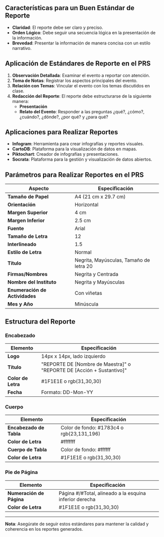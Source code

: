 ## Características para un Buen Estándar de Reporte

- **Claridad**: El reporte debe ser claro y preciso.
- **Orden Lógico**: Debe seguir una secuencia lógica en la presentación de la información.
- **Brevedad**: Presentar la información de manera concisa con un estilo narrativo.

## Aplicación de Estándares de Reporte en el PRS

1. **Observación Detallada**: Examinar el evento a reportar con atención.
2. **Toma de Notas**: Registrar los aspectos principales del evento.
3. **Relación con Temas**: Vincular el evento con los temas discutidos en clase.
4. **Redacción del Reporte**: El reporte debe estructurarse de la siguiente manera:
   - **Presentación**
   - **Relato del Evento**: Responder a las preguntas ¿qué?, ¿cómo?, ¿cuándo?, ¿dónde?, ¿por qué? y ¿para qué?

## Aplicaciones para Realizar Reportes

- **Infogram**: Herramienta para crear infografías y reportes visuales.
- **CartoDB**: Plataforma para la visualización de datos en mapas.
- **Piktochart**: Creador de infografías y presentaciones.
- **Socrata**: Plataforma para la gestión y visualización de datos abiertos.

## Parámetros para Realizar Reportes en el PRS

| **Aspecto**           | **Especificación**                          |
|-----------------------|---------------------------------------------|
| **Tamaño de Papel**   | A4 (21 cm x 29.7 cm)                        |
| **Orientación**       | Horizontal                                  |
| **Margen Superior**   | 4 cm                                        |
| **Margen Inferior**   | 2.5 cm                                      |
| **Fuente**            | Arial                                       |
| **Tamaño de Letra**   | 12                                          |
| **Interlineado**      | 1.5                                         |
| **Estilo de Letra**   | Normal                                      |
| **Título**            | Negrita, Mayúsculas, Tamaño de letra 20     |
| **Firmas/Nombres**    | Negrita y Centrada                          |
| **Nombre del Instituto** | Negrita y Mayúsculas                    |
| **Enumeración de Actividades** | Con viñetas                        |
| **Mes y Año**         | Minúscula                                   |

## Estructura del Reporte

### Encabezado

| **Elemento**          | **Especificación**                          |
|-----------------------|---------------------------------------------|
| **Logo**              | 14px x 14px, lado izquierdo                 |
| **Título**            | "REPORTE DE [Nombre de Maestra]" o "REPORTE DE [Acción + Sustantivo]" |
| **Color de Letra**    | #1F1E1E o rgb(31,30,30)                     |
| **Fecha**             | Formato: DD-Mon-YY                         |

### Cuerpo

| **Elemento**          | **Especificación**                          |
|-----------------------|---------------------------------------------|
| **Encabezado de Tabla** | Color de fondo: #1783c4 o rgb(23,131,196)  |
| **Color de Letra**    | #fffffff                                    |
| **Cuerpo de Tabla**   | Color de fondo: #ffffff                      |
| **Color de Letra**    | #1F1E1E o rgb(31,30,30)                     |

### Pie de Página

| **Elemento**          | **Especificación**                          |
|-----------------------|---------------------------------------------|
| **Numeración de Página** | Página #/#Total, alineado a la esquina inferior derecha |
| **Color de Letra**    | #1F1E1E o rgb(31,30,30)                     |

---

**Nota**: Asegúrate de seguir estos estándares para mantener la calidad y coherencia en los reportes generados.
